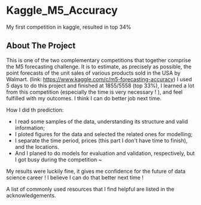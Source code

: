 # Kaggle_M5_Accuracy
My first competition in kaggle, resulted in top 34%

<!-- ABOUT THE PROJECT -->
## About The Project

This is one of the two complementary competitions that together comprise the M5 forecasting challenge. It is to estimate, as precisely as possible, the point forecasts of the unit sales of various products sold in the USA by Walmart. (link: https://www.kaggle.com/c/m5-forecasting-accuracy) I used 5 days to do this project and finished at 1855/5558 (top 33%), I learned a lot from this competition (especially the time is very necessary ! ), and feel fulfilled with my outcomes. I think I can do better job next time.

How I did th prediction:
* I read some samples of the data, understanding its structure and valid information;
* I ploted figures for the data and selected the related ones for modelling;
* I separate the time period, prices (this part I don't have time to finish), and the locations.
* And I planed to do models for evaluation and validation, respectively, but I got busy during the competition ~

My results were luckily fine, it gives me confidence for the future of data science career ! I believe I can do that better next time !

A list of commonly used resources that I find helpful are listed in the acknowledgements.




